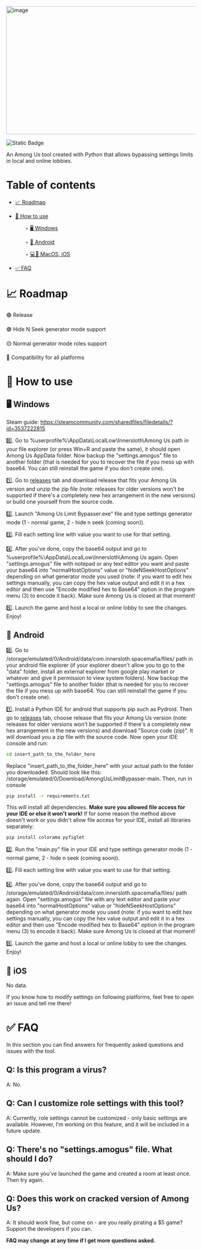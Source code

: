 <img width="590" height="341" alt="image" src="https://github.com/user-attachments/assets/c5d0dad0-1f9e-4692-92a4-2b7c1f008919" />

![Static Badge](https://img.shields.io/badge/Python-3.13-blue?style=plastic&logo=python&logoColor=%23196bcf&logoSize=amg&labelColor=%2381f230&color=%23f5be0a&link=https%3A%2F%2Fwww.python.org%2Fdownloads%2Frelease%2Fpython-3135%2F)


An Among Us tool created with Python that allows bypassing settings limits in local and online lobbies.

# Table of contents
- [📈 Roadmap](#-roadmap)

- [📌 How to use](#-how-to-use)

⠀⠀⠀⠀⠀◦ [🖥 Windows](#-windows)

⠀⠀⠀⠀⠀◦ [📱 Android](#-android)

⠀⠀⠀⠀⠀◦ [💻📳 MacOS, iOS](#-macOS-ios)

- [✅ FAQ](#-faq)

# 📈 Roadmap

🟢 Release

🟢 Hide N Seek generator mode support

🟡 Normal generator mode roles support

🔴 Compatibility for all platforms

# 📌 How to use
## 🖥 Windows
Steam guide: https://steamcommunity.com/sharedfiles/filedetails/?id=3537222815

0️⃣. Go to %userprofile%\AppData\LocalLow\Innersloth\Among Us path in your file explorer (or press Win+R and paste the same), it should open Among Us AppData folder. Now backup the "settings.amogus" file to another folder (that is needed for you to recover the file if you mess up with base64. You can still reinstall the game if you don't create one).

1️⃣. Go to [releases](https://github.com/Zaxerf1234/AmongUsLimitBypasser/releases) tab and download release that fits your Among Us version and unzip the zip file (note: releases for older versions won't be supported if there's a completely new hex arrangement in the new versions) or build one yourself from the source code.

2️⃣. Launch "Among Us Limit Bypasser.exe" file and type settings generator mode (1 - normal game, 2 - hide n seek (coming soon)).

3️⃣. Fill each setting line with value you want to use for that setting.

4️⃣. After you've done, copy the base64 output and go to %userprofile%\AppData\LocalLow\Innersloth\Among Us again. Open "settings.amogus" file with notepad or any text editor you want and paste your base64 into "normalHostOptions" value or "hideNSeekHostOptions" depending on what generator mode you used (note: if you want to edit hex settings manually, you can copy the hex value output and edit it in a hex editor and then use "Encode modified hex to Base64" option in the program menu (3) to encode it back). Make sure Among Us is closed at that moment!

5️⃣. Launch the game and host a local or online lobby to see the changes. Enjoy!

## 📱 Android
0️⃣. Go to /storage/emulated/0/Android/data/com.innersloth.spacemafia/files/ path in your android file explorer (if your explorer doesn't allow you to go to the "data" folder, install an external explorer from google play market or whatever and give it permission to view system folders). Now backup the "settings.amogus" file to another folder (that is needed for you to recover the file if you mess up with base64. You can still reinstall the game if you don't create one).

1️⃣. Install a Python IDE for android that supports pip such as Pydroid. Then go to [releases](https://github.com/Zaxerf1234/AmongUsLimitBypasser/releases) tab, choose release that fits your Among Us version (note: releases for older versions won't be supported if there's a completely new hex arrangement in the new versions) and download "Source code (zip)". It will download you a zip file with the source code. Now open your IDE console and run: 
```bash
cd insert_path_to_the_folder_here
```
Replace "insert_path_to_the_folder_here" with your actual path to the folder you downloaded. Should look like this: /storage/emulated/0/Download/AmongUsLimitBypasser-main. Then, run in console
```bash
pip install -r requirements.txt
```
This will install all dependencies. **Make sure you allowed file access for your IDE or else it won't work!** If for some reason the method above doesn't work or you didn't allow file access for your IDE, install all libraries separately:
```bash
pip install colorama pyfiglet
```
2️⃣. Run the "main.py" file in your IDE and type settings generator mode (1 - normal game, 2 - hide n seek (coming soon)).

3️⃣. Fill each setting line with value you want to use for that setting.

4️⃣. After you've done, copy the base64 output and go to /storage/emulated/0/Android/data/com.innersloth.spacemafia/files/ path again. Open "settings.amogus" file with any text editor and paste your base64 into "normalHostOptions" value or "hideNSeekHostOptions" depending on what generator mode you used (note: if you want to edit hex settings manually, you can copy the hex value output and edit it in a hex editor and then use "Encode modified hex to Base64" option in the program menu (3) to encode it back). Make sure Among Us is closed at that moment!

5️⃣. Launch the game and host a local or online lobby to see the changes. Enjoy!

## 📳 iOS
No data.

If you know how to modify settings on following platforms, feel free to open an issue and tell me there!


# ✅ FAQ
In this section you can find answers for frequently asked questions and issues with the tool.

## Q: Is this program a virus?
A: No.

## Q: Can I customize role settings with this tool?
A: Currently, role settings cannot be customized - only basic settings are available. However, I’m working on this feature, and it will be included in a future update.

## Q: There's no "settings.amogus" file. What should I do?
A: Make sure you’ve launched the game and created a room at least once. Then try again.

## Q: Does this work on cracked version of Among Us?
A: It should work fine, but come on - are you really pirating a $5 game? Support the developers if you can.

**FAQ may change at any time if I get more questions asked.**
